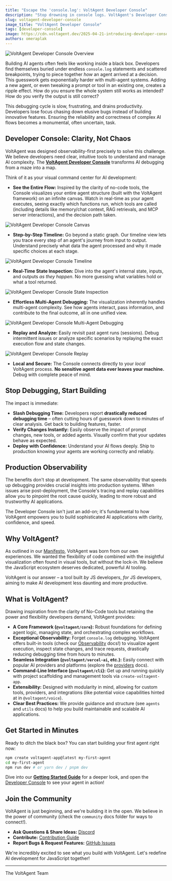 ```yaml
---
title: "Escape the 'console.log': VoltAgent Developer Console"
description: "Stop drowning in console logs. VoltAgent's Developer Console offers unprecedented visual clarity for building, debugging, and deploying complex AI agents."
slug: voltagent-developer-console
image_title: "VoltAgent Developer Console"
tags: [developer-console]
image: https://cdn.voltagent.dev/2025-04-21-introducing-developer-console/social.png
authors: omeraplak
---
```


![VoltAgent Developer Console Overview](https://cdn.voltagent.dev/readme/demo.gif)

Building AI agents often feels like working inside a black box. Developers find themselves buried under endless `console.log` statements and scattered breakpoints, trying to piece together _how_ an agent arrived at a decision. This guesswork gets exponentially harder with multi-agent systems. Adding a new agent, or even tweaking a prompt or tool in an existing one, creates a ripple effect. How do you ensure the whole system still works as intended? How do you verify the output is still correct?

This debugging cycle is slow, frustrating, and drains productivity. Developers lose focus chasing down elusive bugs instead of building innovative features. Ensuring the reliability and correctness of complex AI flows becomes a monumental, often uncertain, task.

## Developer Console: Clarity, Not Chaos

VoltAgent was designed observability-first precisely to solve this challenge. We believe developers need clear, intuitive tools to understand and manage AI complexity. The **[VoltAgent Developer Console](https://console.voltagent.dev/)** transforms AI debugging from a maze into a map.

Think of it as your visual command center for AI development:

- **See the Entire Flow:** Inspired by the clarity of no-code tools, the Console visualizes your entire agent structure (built with the VoltAgent framework) on an infinite canvas. Watch in real-time as your agent executes, seeing exactly which functions run, which tools are called (including details like memory/chat context, RAG retrievals, and MCP server interactions), and the decision path taken.

![VoltAgent Developer Console Canvas](https://cdn.voltagent.dev/2025-04-21-introducing-developer-console/canvas.gif)

- **Step-by-Step Timeline:** Go beyond a static graph. Our timeline view lets you trace every step of an agent's journey from input to output. Understand precisely what data the agent processed and why it made specific choices at each stage.

![VoltAgent Developer Console Timeline](https://cdn.voltagent.dev/2025-04-21-introducing-developer-console/timeline.gif)

- **Real-Time State Inspection:** Dive into the agent's internal state, inputs, and outputs _as they happen_. No more guessing what variables hold or what a tool returned.

![VoltAgent Developer Console State Inspection](https://cdn.voltagent.dev/2025-04-21-introducing-developer-console/state.gif)

- **Effortless Multi-Agent Debugging:** The visualization inherently handles multi-agent complexity. See how agents interact, pass information, and contribute to the final outcome, all in one unified view.

![VoltAgent Developer Console Multi-Agent Debugging](https://cdn.voltagent.dev/2025-04-21-introducing-developer-console/multi-agent.gif)

- **Replay and Analyze:** Easily revisit past agent runs (sessions). Debug intermittent issues or analyze specific scenarios by replaying the exact execution flow and state changes.

![VoltAgent Developer Console Replay](https://cdn.voltagent.dev/2025-04-21-introducing-developer-console/replay.gif)

- **Local and Secure:** The Console connects directly to your _local_ VoltAgent process. **No sensitive agent data ever leaves your machine.** Debug with complete peace of mind.

## Stop Debugging, Start Building

The impact is immediate:

- **Slash Debugging Time:** Developers report **drastically reduced debugging time** – often cutting hours of guesswork down to minutes of clear analysis. Get back to building features, faster.
- **Verify Changes Instantly:** Easily observe the impact of prompt changes, new tools, or added agents. Visually confirm that your updates behave as expected.
- **Deploy with Confidence:** Understand your AI flows deeply. Ship to production knowing your agents are working correctly and reliably.

## Production Observability

The benefits don't stop at development. The same observability that speeds up debugging provides crucial insights into production systems. When issues arise post-deployment, the Console's tracing and replay capabilities allow you to pinpoint the root cause quickly, leading to more robust and trustworthy AI applications.

The Developer Console isn't just an add-on; it's fundamental to how VoltAgent empowers you to build sophisticated AI applications with clarity, confidence, and speed.

## Why VoltAgent?

As outlined in our [Manifesto](/about), VoltAgent was born from our own experiences. We wanted the flexibility of code combined with the insightful visualization often found in visual tools, but without the lock-in. We believe the JavaScript ecosystem deserves dedicated, powerful AI tooling.

VoltAgent is our answer – a tool built _by_ JS developers, _for_ JS developers, aiming to make AI development less daunting and more productive.

## What is VoltAgent?

Drawing inspiration from the clarity of No-Code tools but retaining the power and flexibility developers demand, VoltAgent provides:

- **A Core Framework (`@voltagent/core`):** Robust foundations for defining agent logic, managing state, and orchestrating complex workflows.
- **Exceptional Observability:** Forget `console.log` debugging. VoltAgent offers built-in tools (check our [Observability](/docs/observability/overview) docs!) to visualize agent execution, inspect state changes, and trace requests, drastically reducing debugging time from hours to minutes.
- **Seamless Integration (`@voltagent/vercel-ai`, etc.):** Easily connect with popular AI providers and platforms (explore the [providers](/docs/agents/providers/) docs).
- **Command-Line Interface (`@voltagent/cli`):** Get up and running quickly with project scaffolding and management tools via `create-voltagent-app`.
- **Extensibility:** Designed with modularity in mind, allowing for custom tools, providers, and integrations (like potential voice capabilities hinted at in `@voltagent/voice`).
- **Clear Best Practices:** We provide guidance and structure (see `agents` and `utils` docs) to help you build maintainable and scalable AI applications.

## Get Started in Minutes

Ready to ditch the black box? You can start building your first agent right now:

```bash
npm create voltagent-app@latest my-first-agent
cd my-first-agent
npm run dev # or yarn dev / pnpm dev
```

Dive into our **[Getting Started Guide](/docs/)** for a deeper look, and open the [Developer Console](https://console.voltagent.dev/) to see your agent in action!

## Join the Community

VoltAgent is just beginning, and we're building it in the open. We believe in the power of community (check the `community` docs folder for ways to connect!).

- **Ask Questions & Share Ideas:** [Discord](http://s.voltagent.dev/discord)
- **Contribute:** [Contribution Guide](/docs/community/contributing)
- **Report Bugs & Request Features:** [GitHub Issues](https://github.com/VoltAgent/voltagent/issues)

We're incredibly excited to see what you build with VoltAgent. Let's redefine AI development for JavaScript together!

---

The VoltAgent Team
